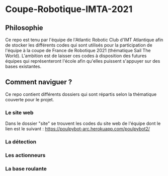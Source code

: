 # Coupe-Robotique-IMTA-2021
<p align='justify'>
  
## Philosophie

Ce repo est tenu par l'équipe de l'Atlantic Robotic Club d'IMT Atlantique afin de stocker les différents codes qui sont utilisés pour la participation de l'équipe à la coupe de France de Robotique 2021 (thématique Sail The World). L'ambition est de laisser ces codes à disposition des futures équipes qui représenteront l'école afin qu'elles puissent s'appuyer sur des bases existantes. 

## Comment naviguer ?

Ce repo contient différents dossiers qui sont répartis selon la thématique couverte pour le projet.

### Le site web
Dans le dossier "site" se trouvent les codes du site web de l'équipe dont le lien est le suivant : https://poulpybot-arc.herokuapp.com/poulpybot2/ 

### La détection

### Les actionneurs

### La base roulante 
</p>
